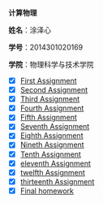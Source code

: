   **计算物理**
 
  **姓名**：涂泽心
 
  **学号**：2014301020169
  
  **学院**：物理科学与技术学院
  
- [x] [First Assignment](https://github.com/Tuzexin/computationalphysics_N2014301020169/blob/master/First%20Assignment)
- [x] [Second Assignment](https://github.com/Tuzexin/computationalphysics_N2014301020169/blob/master/Second%20%20Assignment.PNG)  
- [x] [Third Assignment](https://github.com/Tuzexin/computationalphysics_N2014301020169/blob/master/Third%20Assignment.md)
- [x] [Fourth Assignment](https://github.com/Tuzexin/computationalphysics_N2014301020169/blob/master/Fourth%20Assignment.md)
- [x] [Fifth Assignment](https://github.com/Tuzexin/computationalphysics_N2014301020169/blob/master/Fifth%20Assignment%20.md)
- [x] [Seventh Assignment](https://www.zybuluo.com/15927559519/note/557786)
- [x] [Eighth Assignment](https://www.zybuluo.com/15927559519/note/565789)
- [x] [Nineth Assignment](https://www.zybuluo.com/15927559519/note/573609)
- [x] [Tenth Assignment](https://www.zybuluo.com/15927559519/note/581683)
- [x] [eleventh Assignment](https://www.zybuluo.com/15927559519/note/590001)
- [x] [twelfth Assignment](https://www.zybuluo.com/15927559519/note/597630)
- [x] [thirteenth Assignment](https://www.zybuluo.com/15927559519/note/604892)
- [x] [Final homework](https://www.zybuluo.com/15927559519/note/612874)
